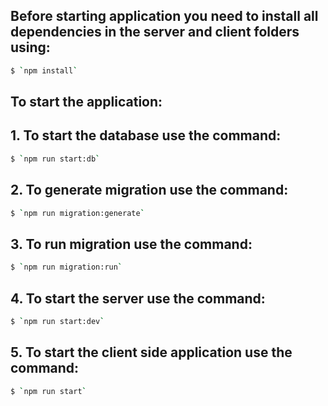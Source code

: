 ## Before starting application you need to install all dependencies in the server and client folders using:

```bash
$ `npm install`
```

## To start the application:

## 1. To start the database use the command:

```bash
$ `npm run start:db`
 ```

## 2. To generate migration use the command:

```bash
$ `npm run migration:generate`
 ```

## 3. To run migration use the command:

```bash
$ `npm run migration:run`
 ```

## 4. To start the server use the command:

```bash
$ `npm run start:dev`
 ```

## 5. To start the client side application use the command:

```bash
$ `npm run start`
 ```
